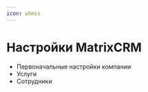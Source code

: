 ```yaml
---
icon: whmcs
---
```


# Настройки MatrixCRM

* Первоначальные настройки компании
* Услуги
* Сотрудники
